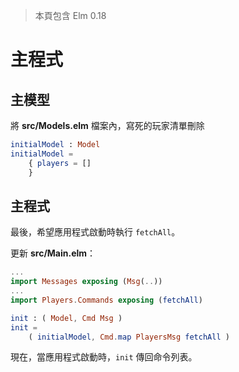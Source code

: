 > 本頁包含 Elm 0.18

# 主程式

## 主模型

將 __src/Models.elm__ 檔案內，寫死的玩家清單刪除

```elm
initialModel : Model
initialModel =
    { players = []
    }
```

## 主程式

最後，希望應用程式啟動時執行 `fetchAll`。

更新 __src/Main.elm__：

```elm
...
import Messages exposing (Msg(..))
...
import Players.Commands exposing (fetchAll)

init : ( Model, Cmd Msg )
init =
    ( initialModel, Cmd.map PlayersMsg fetchAll )
```

現在，當應用程式啟動時，`init` 傳回命令列表。
